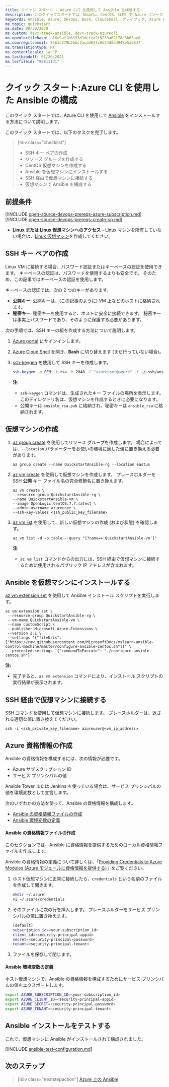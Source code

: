 ```yaml
---
title: クイック スタート - Azure CLI を使用して Ansible を構成する
description: このクイックスタートでは、Ubuntu、CentOS、SLES で Azure リソースを管理するため、Ansible をインストールして構成する方法を説明します
keywords: Ansible, Azure, DevOps, Bash, CloudShell, プレイブック, Azure CLI
ms.topic: quickstart
ms.date: 09/30/2020
ms.custom: devx-track-ansible, devx-track-azurecli
ms.openlocfilehash: a16e9affb6153d1defea2f5233a62f78d3b85ae8
ms.sourcegitcommit: 8eb1c379b2bbc2acdd82fc9d24d8ed948e5a6847
ms.translationtype: HT
ms.contentlocale: ja-JP
ms.lasthandoff: 01/26/2021
ms.locfileid: "98811131"
---
```

# <a name="quickstart-configure-ansible-using-azure-cli"></a>クイック スタート:Azure CLI を使用した Ansible の構成

このクイック スタートでは、Azure CLI を使用して [Ansible](https://docs.ansible.com/) をインストールする方法について説明します。

このクイック スタートでは、以下のタスクを完了します。

> [!div class="checklist"]
> * SSH キー ペアの作成
> * リソース グループを作成する
> * CentOS 仮想マシンを作成する 
> * Ansible を仮想マシンにインストールする
> * SSH 経由で仮想マシンに接続する
> * 仮想マシンで Ansible を構成する

## <a name="prerequisites"></a>前提条件

[!INCLUDE [open-source-devops-prereqs-azure-subscription.md](../includes/open-source-devops-prereqs-azure-subscription.md)]
[!INCLUDE [open-source-devops-prereqs-create-sp.md](../includes/open-source-devops-prereqs-create-service-principal.md)]
- **Linux または Linux 仮想マシンへのアクセス** - Linux マシンを所有していない場合は、[Linux 仮想マシン](/azure/virtual-network/quick-create-cli)を作成してください。

## <a name="create-an-ssh-key-pair"></a>SSH キー ペアの作成

Linux VM に接続する場合、パスワード認証またはキーベースの認証を使用できます。 キーベースの認証は、パスワードを使用するよりも安全です。 そのため、この記事ではキーベースの認証を使用します。

キーベースの認証では、次の 2 つのキーがあります。

- **公開キー**: 公開キーは、(この記事のように) VM 上などのホストに格納されます。
- **秘密キー**: 秘密キーを使用すると、ホストに安全に接続できます。 秘密キーは事実上パスワードであり、そのように保護する必要があります。
        
次の手順では、SSH キーの組を作成する方法について説明します。

1. [Azure portal](https://portal.azure.com) にサインインします。

1. [Azure Cloud Shell](/azure/cloud-shell/overview) を開き、**Bash** に切り替えます (まだ行っていない場合)。

1. [ssh-keygen](https://www.ssh.com/ssh/keygen/) を使用して SSH キーを作成します。

    ```bash
    ssh-keygen -m PEM -t rsa -b 2048 -C "azureuser@azure" -f ~/.ssh/ansible_rsa -N ""
    ```

    **注**:

    - `ssh-keygen` コマンドは、生成されたキー ファイルの場所を表示します。 このディレクトリ名は、仮想マシンを作成するときに必要になります。
    - 公開キーは `ansible_rsa.pub` に格納され、秘密キーは `ansible_rsa` に格納されます。

## <a name="create-a-virtual-machine"></a>仮想マシンの作成

1. [az group create](/cli/azure/group#az-group-create) を使用してリソース グループを作成します。 場合によっては、`--location` パラメーターをお使いの環境に適した値に置き換える必要があります。

    ```azurecli
    az group create --name QuickstartAnsible-rg --location eastus
    ```

1. [az vm create](/cli/azure/vm#az-vm-create) を使用して仮想マシンを作成します。 プレースホルダーを SSH **公開** キー ファイル名の完全修飾名に置き換えます。

    ```azurecli
    az vm create \
    --resource-group QuickstartAnsible-rg \
    --name QuickstartAnsible-vm \
    --image OpenLogic:CentOS:7.7:latest \
    --admin-username azureuser \
    --ssh-key-values <ssh_public_key_filename>
    ```

1. [az vm list](/cli/azure/vm#az-vm-list) を使用して、新しい仮想マシンの作成 (および状態) を確認します。

    ```azurecli
    az vm list -d -o table --query "[?name=='QuickstartAnsible-vm']"
    ```

    **注**:

    - `az vm list` コマンドからの出力には、SSH 経由で仮想マシンに接続するために使用されるパブリック IP アドレスが含まれます。

## <a name="install-ansible-on-the-virtual-machine"></a>Ansible を仮想マシンにインストールする

[az vm extension set](/cli/azure/vm/extension?#az-vm-extension-set) を使用して Ansible インストール スクリプトを実行します。

```azurecli
az vm extension set \
 --resource-group QuickstartAnsible-rg \
 --vm-name QuickstartAnsible-vm \
 --name customScript \
 --publisher Microsoft.Azure.Extensions \
 --version 2.1 \
 --settings '{"fileUris":["https://raw.githubusercontent.com/MicrosoftDocs/mslearn-ansible-control-machine/master/configure-ansible-centos.sh"]}' \
 --protected-settings '{"commandToExecute": "./configure-ansible-centos.sh"}'
```

**注:**

- 完了すると、`az vm extension` コマンドにより、インストール スクリプトの実行結果が表示されます。

## <a name="connect-to-your-virtual-machine-via-ssh"></a>SSH 経由で仮想マシンに接続する

SSH コマンドを使用して仮想マシンに接続します。 プレースホルダーは、返される適切な値に置き換えてください。

```azurecli
ssh -i <ssh_private_key_filename> azureuser@<vm_ip_address>
```

## <a name="create-azure-credentials"></a>Azure 資格情報の作成

Ansible の資格情報を構成するには、次の情報が必要です。

* Azure サブスクリプション ID
* サービス プリンシパルの値

Ansible Tower または Jenkins を使っている場合は、サービス プリンシパルの値を環境変数として宣言します。

次のいずれかの方法を使って、Ansible の資格情報を構成します。

- [Ansible の資格情報ファイルの作成](#file-credentials)
- [Ansible 環境変数の定義](#env-credentials)

#### <a name="span-idfile-credentials-create-ansible-credentials-file"></a><span id="file-credentials"/> Ansible の資格情報ファイルの作成

このセクションでは、Ansible に資格情報を提供するためのローカル資格情報ファイルを作成します。

Ansible の資格情報の定義について詳しくは、「[Providing Credentials to Azure Modules (Azure モジュールに資格情報を提供する)](https://docs.ansible.com/ansible/latest/scenario_guides/guide_azure.html)」をご覧ください。

1. ホスト仮想マシンに正常に接続したら、`credentials` という名前のファイルを作成して開きます。

    ```bash
    mkdir ~/.azure
    vi ~/.azure/credentials
    ```

1. そのファイルに次の行を挿入します。 プレースホルダーをサービス プリンシパルの値に置き換えます。

    ```bash
    [default]
    subscription_id=<your-subscription_id>
    client_id=<security-principal-appid>
    secret=<security-principal-password>
    tenant=<security-principal-tenant>
    ```

1. ファイルを保存して閉じます。

#### <a name="span-idenv-credentialsdefine-ansible-environment-variables"></a><span id="env-credentials"/>Ansible 環境変数の定義

ホスト仮想マシンで、Ansible の資格情報を構成するためにサービス プリンシパルの値をエクスポートします。

```bash
export AZURE_SUBSCRIPTION_ID=<your-subscription_id>
export AZURE_CLIENT_ID=<security-principal-appid>
export AZURE_SECRET=<security-principal-password>
export AZURE_TENANT=<security-principal-tenant>
```

## <a name="test-ansible-installation"></a>Ansible インストールをテストする

これで、仮想マシンに Ansible がインストールされて構成されました。

[!INCLUDE [ansible-test-configuration.md](includes/ansible-test-configuration.md)]

## <a name="next-steps"></a>次のステップ

> [!div class="nextstepaction"]
> [Azure 上の Ansible](./index.yml)
